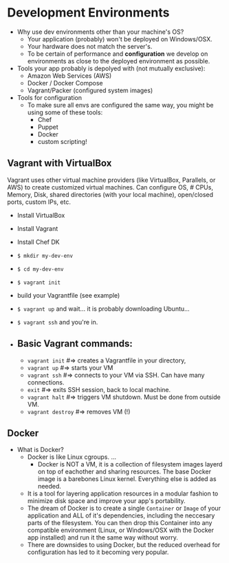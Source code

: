 # Development Environments
* Why use dev environments other than your machine's OS?
    - Your application (probably) won't be deployed on Windows/OSX.
    - Your hardware does not match the server's.
    - To be certain of performance and **configuration** we develop on environments
    as close to the deployed environment as possible.
* Tools your app probably is depolyed with (not mutually exclusive):
    - Amazon Web Services (AWS)
    - Docker / Docker Compose
    - Vagrant/Packer (configured system images)
* Tools for configuration
    - To make sure all envs are configured the same way, you might be using some of these tools:
        - Chef
        - Puppet
        - Docker
        - custom scripting!

## Vagrant with VirtualBox
Vagrant uses other virtual machine providers (like VirtualBox, Parallels, or AWS) to create customized virtual machines. 
Can configure OS, # CPUs, Memory, Disk, shared directories (with your local machine), open/closed ports, custom IPs, etc.
* Install VirtualBox
* Install Vagrant
* Install Chef DK
* `$ mkdir my-dev-env`
* `$ cd my-dev-env`
* `$ vagrant init`
* build your Vagrantfile (see example)
* `$ vagrant up` and wait... it is probably downloading Ubuntu...
* `$ vagrant ssh` and you're in.

* Basic Vagrant commands:
    - 
    - `vagrant init` #=> creates a Vagrantfile in your directory,
    - `vagrant up` #=> starts your VM
    - `vagrant ssh` #=> connects to your VM via SSH. Can have many connections.
    - `exit` #=> exits SSH session, back to local machine.
    - `vagrant halt` #=> triggers VM shutdown. Must be done from outside VM.
    - `vagrant destroy` #=> removes VM (!)

## Docker
* What is Docker?
    - Docker is like Linux cgroups. ...
        - Docker is NOT a VM, it is a collection of filesystem images layerd on top of eachother and sharing resources.
        The base Docker image is a barebones Linux kernel. Everything else is added as needed.
    - It is a tool for layering application resources in a modular fashion to minimize disk space
    and improve your app's portability.
    - The dream of Docker is to create a single `Container` or `Image` of your application and ALL of it's
    dependencies, including the neccesary parts of the filesystem. You can then drop this Container into any
    compatible environment (Linux, or Windows/OSX with the Docker app installed) and run it the same way without worry.
    - There are downsides to using Docker, but the reduced overhead for configuration has led to it becoming very popular.

